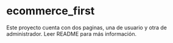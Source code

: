 # ecommerce_first
Este proyecto cuenta con dos paginas, una de usuario y otra de administrador. Leer README para más información.
